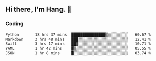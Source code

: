 ## Hi there, I'm Hang. 👋

### Coding

<!--START_SECTION:waka-->

```txt
Python       18 hrs 37 mins  ███████████████▒░░░░░░░░░   60.67 %
Markdown     3 hrs 48 mins   ███░░░░░░░░░░░░░░░░░░░░░░   12.41 %
Swift        3 hrs 17 mins   ██▓░░░░░░░░░░░░░░░░░░░░░░   10.71 %
YAML         1 hr 42 mins    █▒░░░░░░░░░░░░░░░░░░░░░░░   05.55 %
JSON         1 hr 8 mins     █░░░░░░░░░░░░░░░░░░░░░░░░   03.74 %
```

<!--END_SECTION:waka-->
